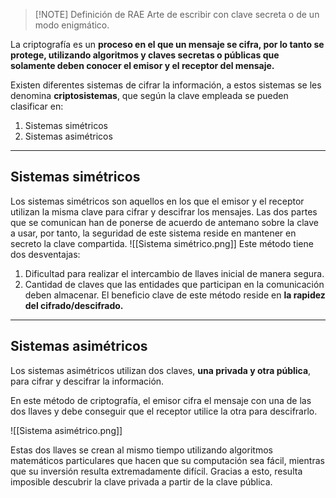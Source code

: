 
> [!NOTE] Definición de RAE
> Arte de escribir con clave secreta o de un modo enigmático.

La criptografía es un **proceso en el que un mensaje se cifra, por lo tanto se protege, utilizando algoritmos y claves secretas o públicas que solamente deben conocer el emisor y el receptor del mensaje.**

Existen diferentes sistemas de cifrar la información, a estos sistemas se les denomina **criptosistemas**, que según la clave empleada se pueden clasificar en:
1. Sistemas simétricos
2. Sistemas asimétricos

---
## Sistemas simétricos

Los sistemas simétricos son aquellos en los que el emisor y el receptor utilizan la misma clave para cifrar y descifrar los mensajes.
Las dos partes que se comunican han de ponerse de acuerdo de antemano sobre la clave a usar, por tanto, la seguridad de este sistema reside en mantener en secreto la clave compartida.
![[Sistema simétrico.png]]
Este método tiene dos desventajas:
1. Dificultad para realizar el intercambio de llaves inicial de manera segura.
2. Cantidad de claves que las entidades que participan en la comunicación deben almacenar.
El beneficio clave de este método reside en **la rapidez del cifrado/descifrado.**

---
## Sistemas asimétricos

Los sistemas asimétricos utilizan dos claves, **una privada y otra pública**, para cifrar y descifrar la información.

En este método de criptografía, el emisor cifra el mensaje con una de las dos llaves y debe conseguir que el receptor utilice la otra para descifrarlo.

![[Sistema asimétrico.png]]

Estas dos llaves se crean al mismo tiempo utilizando algoritmos matemáticos particulares que hacen que su computación sea fácil, mientras que su inversión resulta extremadamente difícil. Gracias a esto, resulta imposible descubrir la clave privada a partir de la clave pública.

